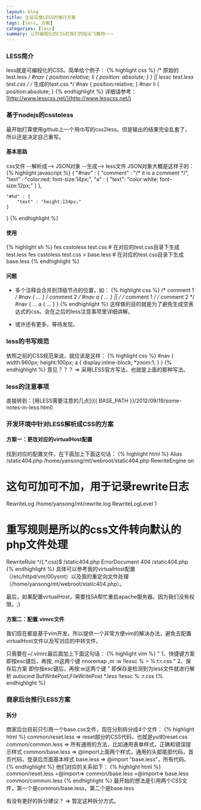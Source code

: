 ```yaml
---
layout: blog
title: 主站实施LESS的推行方案
tags: [less, 方案]
categories: [less]
summary: 让可编程化的CSS在我们的指尖飞舞吧~~~
---
```

### LESS简介
less就是可编程化的CSS。简单给个例子：
{% highlight css %}
/* 原始的test.less */
#nav {
    position:relative;
    li {
        position: absolute;
    }
}
    || lessc test.less test.css
    \/
/* 生成的test.css */
#nav {
    position:relative;
}
#nav li {
    position:absolute;
}
{% endhighlight %}
详细请参考：[http://www.lesscss.net/](http://www.lesscss.net/)
### 基于nodejs的csstoless
最开始打算使用github上一个用rb写的css2less。但是输出的结果完全乱套了，所以还是决定自己重写。
#### 基本思路
css文件 --解析成--> JSON对象 --生成--> less文件
JSON对象大概是这样子的：
{% highlight javascript %}
{
    "#nav" : {
        "comment" : "/* it is a comment */",
        "text" : "color:red; font-size:14px;",
        "a" : {
            "text": "color:white; font-size:12px;"
        }
    },

    "#hd" : {
        "text" : "height:134px;"
    }
}
{% endhighlight %}
#### 使用
{% highlight sh %}
fes csstoless test.css # 在对应的test.css目录下生成test.less
fes csstoless test.css > base.less # 在对应的test.css目录下生成base.less
{% endhighlight %}
#### 问题
* 多个注释会合并到顶级节点的位置，如：
{% highlight css %}
/* comment 1 */
#nav { ... }
/* comment 2 */
#nav a { ... }
    ||
    \/
/* comment 1 */
/* comment 2 */
#nav {
    ...
    a {
        ...
    }
}
{% endhighlight %}
这样做的目的就是为了避免生成空表达式的css。会在之后的less注意事项里详细讲解。

* 或许还有更多，等待发现。
### less的书写规范
依照之前的CSS规范来说，就应该是这样：
{% highlight css %}
#nav {
    width:960px;
    height:100px;
    a {
        display:inline-block;
        *zoom:1;
    }
}
{% endhighlight %}
意见？？？ => 采用LESS官方写法，也就是上面的那种写法。
### less的注意事项
直接转到：[用LESS需要注意的几点]({{ BASE_PATH }}/2012/09/19/some-notes-in-less.html)
### 开发环境中针对LESS解析成CSS的方案
#### 方案一：更改对应的virtualHost配置
找到对应的配置文件，在下面加上下面这句话：
{% highlight html %}
Alias /static404.php /home/yansong/mt/webroot/static404.php
RewriteEngine on
# 这句可加可不加，用于记录rewrite日志
RewriteLog /home/yansong/mt/rewrite.log
RewriteLogLevel 1
# 重写规则是所以的css文件转向默认的php文件处理
RewriteRule ^/(.*\.css)$ /static404.php
ErrorDocument 404 /static404.php
{% endhighlight %}
具体可以参考我的virtualHost配置（/etc/httpd/vm/00ysmt）以及我的重定向文件处理（/home/yansong/mt/webroot/static404.php）。

最后，如果配置virtualHost，需要找SA帮忙重启apache服务器。因为我们没有权限。;)

#### 方案二：配置.vimrc文件
我们现在都是基于vim开发，所以提供一个非常方便vim的解决办法，避免去配置virtualHost文件以及写对应的中转文件。

只需要在~/.vimrc最后面加上下面这句话：
{% highlight vim %}
" 1、快捷键方案 即按esc键后，再按, m这两个键
nnoremap ,m :w <BAR> !lessc % > %:t:r.css<CR><space>
" 2、保存后方案 即你按esc键后，再按:w这两个键
" 即保存是检测到为less文件就进行解析
autocmd BufWritePost,FileWritePost *.less !lessc % <afile>:r.css
{% endhighlight %}

### 商家后台推行LESS方案
#### 拆分
商家后台目前只引用一个base.css文件，现在分别拆分成4个文件：
{% highlight html %}
common/reset.less    =>  reset部分的CSS代码，也就是yui的reset.css
common/common.less   =>  所有通用的方法，比如通用表单样式，正确和错误提示样式
common/base.less     =>  @import上面两个样式，通用的头部尾部代码，首页代码，登录后页面基本样式
base.less            =>  @import "base.less"，所有代码。
{% endhighlight %}
他们对应的关系如下：
{% highlight html %}
common/reset.less
                    =@import=>  common/base.less  =@import=> base.less
common/common.less
{% endhighlight %}
最开始的想法是引用两个CSS文件，第一个是common/base.less，第二个是base.less

有没有更好的拆分建议？ => 暂定这种拆分方式。
